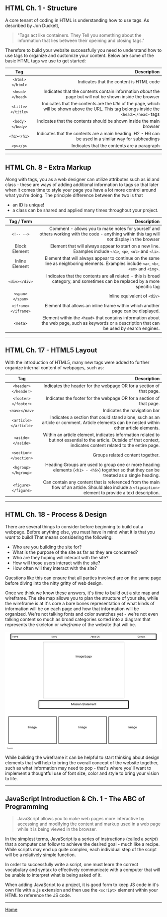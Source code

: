 ## HTML Ch. 1 - Structure

A core tenant of coding in HTML is understanding how to use tags.  As described by Jon Duckett, 
> "Tags act like containers.  They Tell you something about the information that lies between their opeining and closing tags."

Therefore to build your website successfully you need to understand how to use tags to organize and customize your content.  Below are some of the basic HTML tags we use to get started:

|Tag|Description|
|:-:|--:|
|`<html></html>`|Indicates that the content is HTML code|
|`<head></head>`|Indicates that the contents contain information *about* the page but will not be shown inside the browser|
|`<title></title>`|Indicates that the contents are the *title* of the page, which will be shown above the URL.  This tag belongs inside the `<head></head>` tags
|`<body></body>`|Indicates that the contents should be shown inside the main browser|
|`<h1></h1>`|Indicates that the contents are a main heading.  H2 - H6 can be used in a similar way for subheadings|
|`<p></p>`|Indicates that the contents are a paragraph|


---

## HTML Ch. 8 - Extra Markup

Along with tags, you as a web designer can utilize attributes such as id and class - these are ways of adding additional information to tags so that later when it comes time to style your page you have a lot more control around what you're doing.  The principle difference between the two is that

* an ID is unique!
* a class can be shared and applied many times throughout your project.

|Tag / Term|Description|
|:-:|--:|
|`<!-- -->`|Comment - allows you to make notes for yourself and others working with the code - anything within this tag will *not* display in the browser|
|Block Element|Element that will always appear to start on a new line.  Examples include `<h1>`, `<p>`, `<ul>` and `<li>`.|
|Inline Element|Element that will always appear to continue on the same line as neighboring elements.  Examples include `<a>`, `<b>`, `<em>` and `<img>`.|
|`<div></div>`|Indicates that the contents are all related - this is broad category, and sometimes can be replaced by a more specific tag|
|`<span></span>`|Inline equivalent of `<div>`|
|`<iframe></iframe>`|Element that allows an inline frame within which another page can be displayed.|
|`<meta>`|Element within the `<head>` that contains information about the web page, such as keywords or a description that can be used by search engines.|

---

## HTML Ch. 17 - HTML5 Layout

With the introduction of HTML5, many new tags were added to further organize internal content of webpages, such as: 

|Tag|Description|
|:-:|--:|
|`<header></header>`|Indicates the header for the webpage OR for a section of that page.|
|`<footer></footer>`|Indicates the footer for the webpage OR for a section of that page.||
|`<nav></nav>`|Indicates the navigation bar|
|`<article></article>`|Indicates a section that could stand alone, such as an article or comment.  Article elements can be nested within other article elements.|
|`<aside></aside>`|Within an article element, indicates information related to but not essential to the article.  Outside of that context, indicates content related to the entire page.|
|`<section></section>`|Groups related content together.|
|`<hgroup></hgroup>`|Heading Groups are used to group one or more heading elements (`<h1> - <h6>`) together so that they can be treated as a single heading.|
|`<figure></figure>`|Can contain any content that is referenced from the main flow of an article.  Should also include a `<figcaption>` element to provide a text description.|

---

## HTML Ch. 18 - Process & Design

There are several things to consider before beginning to build out a webpage.  Before anything else, you must have in mind what it is that you *want* to build!  That means considering the following:

* Who are you building the site for?
* What is the purpose of the site as far as they are concerned?
* Who are they hoping will interact with the site?
* How will those users interact with the site?
* How often will they interact with the site?

Questions like this can ensure that all parties involved are on the same page before diving into the nitty gritty of web design.

Once we think we know these answers, it's time to build out a site map and wireframe.  The site map allows you to plan the structure of your site, while the wireframe is at it's core a bare bones representation of what kinds of information will be on each page and how that information will be organized.  We're not talking fonts and color swatches yet - we're not even talking content so much as broad categories sorted into a diagram that represents the skeleton or *wireframe* of the website that will be.

![An example of a wireframe](Wireframe.jpg  "Example")

While building the wireframe it can be helpful to start thinking about design elements that will help to bring the overall concept of the website together, such as what information may need to pop - that's where you'll want to implement a thoughtful use of font size, color and style to bring your vision to life.

---

## JavaScript Introduction & Ch. 1 - The ABC of Programming

> JavaScript allows you to make web pages more interactive by accessing and modifying the content and markup used in a web page while it is being viewed in the browser.

In the simplest terms, JavaScript is a series of instructions (called a *script*) that a computer can follow to achieve the desired goal - much like a recipe.  While scripts may end up quite complex, each individual step of the script will be a relatively simple function.

In order to successfully write a script, one must learn the correct vocabulary and syntax to effectively communicate with a computer that will be unable to interpret what is being asked of it.

When adding JavaScript to a project, it is good form to keep JS code in it's own file with a .js extension and then use the `<script>` element within your HTML to reference the JS code.

---
[Home](https://jchinzi.github.io/reading-notes/)
